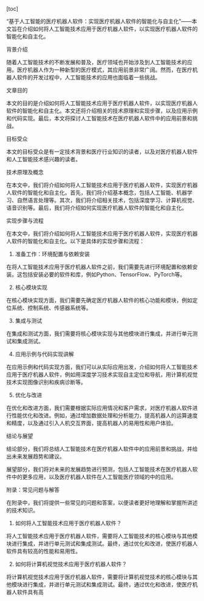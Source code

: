 
[toc]                    
                
                
“基于人工智能的医疗机器人软件：实现医疗机器人软件的智能化与自主化”——本文旨在介绍如何将人工智能技术应用于医疗机器人软件，以实现医疗机器人软件的智能化和自主化。

背景介绍

随着人工智能技术的不断发展和普及，医疗领域也开始涉及到人工智能技术的应用。医疗机器人作为一种新型的医疗模式，其应用前景非常广阔。然而，在医疗机器人软件的开发过程中，人工智能技术的应用也面临着一些挑战。

文章目的

本文的目的是介绍如何将人工智能技术应用于医疗机器人软件，以实现医疗机器人软件的智能化和自主化。本文还将介绍相关的技术原理和实现步骤，以及应用示例和代码实现。最后，本文将探讨人工智能技术在医疗机器人软件中的应用前景和挑战。

目标受众

本文的目标受众是有一定技术背景和医疗行业知识的读者，以及对医疗机器人软件和人工智能技术感兴趣的读者。

技术原理及概念

在本文中，我们将介绍如何将人工智能技术应用于医疗机器人软件，实现医疗机器人软件的智能化和自主化。首先，我们将介绍基本概念，包括人工智能、机器学习、自然语言处理等。其次，我们将介绍相关技术，包括深度学习、计算机视觉、语音识别等。最后，我们将介绍如何实现医疗机器人软件的智能化和自主化。

实现步骤与流程

在本文中，我们将介绍如何将人工智能技术应用于医疗机器人软件，实现医疗机器人软件的智能化和自主化。以下是具体的实现步骤和流程：

1. 准备工作：环境配置与依赖安装

在将人工智能技术应用于医疗机器人软件之前，我们需要先进行环境配置和依赖安装。这包括安装必要的软件和库，例如Python、TensorFlow、PyTorch等。

2. 核心模块实现

在核心模块实现方面，我们需要先确定医疗机器人软件的核心功能和模块，例如定位系统、控制系统、传感器系统等。

3. 集成与测试

在集成和测试方面，我们需要将核心模块实现与其他模块进行集成，并进行单元测试和集成测试。

4. 应用示例与代码实现讲解

在应用示例和代码实现方面，我们可以从实际应用出发，介绍如何将人工智能技术应用于医疗机器人软件，例如用深度学习技术实现自主定位和导航，用计算机视觉技术实现图像识别和疾病诊断等。

5. 优化与改进

在优化和改进方面，我们需要根据实际应用情况和客户需求，对医疗机器人软件进行性能优化和改进。例如，通过增加数据处理和分析能力，提高机器人的运算速度和精度，以及通过引入人机交互界面，提高机器人的易用性和用户体验。

结论与展望

结论部分，我们将总结人工智能技术在医疗机器人软件中的应用前景和挑战，并给出未来发展趋势和建议。

展望部分，我们将对未来的发展趋势进行预测，包括人工智能技术在医疗机器人软件中的更多应用，以及医疗机器人软件在人工智能医疗领域的中的应用。

附录：常见问题与解答

在附录中，我们将提供一些常见的问题和答案，以便读者更好地理解和掌握所讲述的技术知识。

1. 如何将人工智能技术应用于医疗机器人软件？

将人工智能技术应用于医疗机器人软件，需要将人工智能技术的核心模块与其他模块进行集成，并进行单元测试和集成测试。最终，通过优化和改进，使医疗机器人软件具有较高的性能和易用性。

2. 如何将计算机视觉技术应用于医疗机器人软件？

将计算机视觉技术应用于医疗机器人软件，需要将计算机视觉技术的核心模块与其他模块进行集成，并进行单元测试和集成测试。最终，通过优化和改进，使医疗机器人软件具有高

